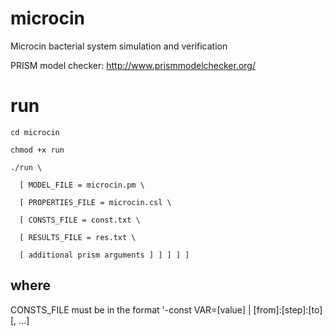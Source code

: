 microcin
========

Microcin bacterial system simulation and verification 

PRISM model checker: http://www.prismmodelchecker.org/

run
===

    cd microcin

    chmod +x run
    
    ./run \

      [ MODEL_FILE = microcin.pm \
  
      [ PROPERTIES_FILE = microcin.csl \
  
      [ CONSTS_FILE = const.txt \
  
      [ RESULTS_FILE = res.txt \
  
      [ additional prism arguments ] ] ] ] ]

where
-----

  CONSTS_FILE must be in the format '-const VAR=[value] | [from]:[step]:[to] [, ...]

